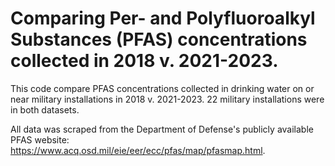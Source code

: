 <h1> Comparing Per- and Polyfluoroalkyl Substances (PFAS) concentrations collected in 2018 v. 2021-2023. </h1>

This code compare PFAS concentrations collected in drinking water on or near military installations in 2018 v. 2021-2023. 22 military installations were in both datasets. 

All data was scraped from the Department of Defense's publicly available PFAS website: https://www.acq.osd.mil/eie/eer/ecc/pfas/map/pfasmap.html. 

